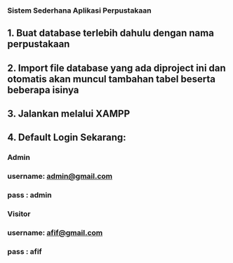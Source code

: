 ### Sistem Sederhana Aplikasi Perpustakaan

## 1. Buat database terlebih dahulu dengan nama perpustakaan

## 2. Import file database yang ada diproject ini dan otomatis akan muncul tambahan tabel beserta beberapa isinya

## 3. Jalankan melalui XAMPP

## 4. Default Login Sekarang:
### Admin
### username: admin@gmail.com
### pass    : admin

### Visitor
### username: afif@gmail.com
### pass    : afif